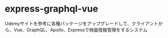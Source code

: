 # express-graphql-vue
Udemyサイトを参考に各種パッケージをアップグレードして、クライアントから、Vue、GraphQL、Apollo、Expressで映画情報管理をするシステム
